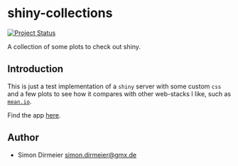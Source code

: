 # shiny-collections

[![Project Status](http://www.repostatus.org/badges/latest/concept.svg)](http://www.repostatus.org/#concept)

A collection of some plots to check out shiny.

## Introduction

This is just a test implementation of a `shiny` server with some custom `css` and a few plots to
see how it compares with other web-stacks I like, such as [`mean.io`](http://mean.io/).

Find the app [here](https://dirmeier.shinyapps.io/shiny-collections/).

## Author

* Simon Dirmeier <a href="mailto:simon.dirmeier@gmx.de">simon.dirmeier@gmx.de</a>
